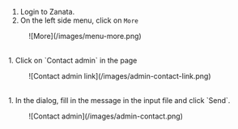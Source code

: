 1. Login to Zanata.
1. On the left side menu, click on `More` 
<figure>
![More](/images/menu-more.png)
</figure>
<br/>
1. Click on `Contact admin` in the page
<figure>
![Contact admin link](/images/admin-contact-link.png)
</figure>
<br/>
1. In the dialog, fill in the message in the input file and click `Send`.
<figure>
![Contact admin](/images/admin-contact.png)
</figure>
<br/>